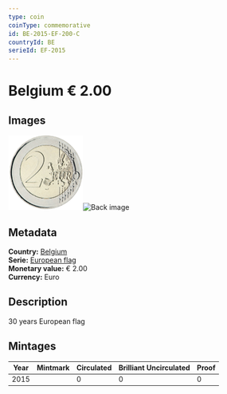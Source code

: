 ```yaml
---
type: coin
coinType: commemorative
id: BE-2015-EF-200-C
countryId: BE
serieId: EF-2015
---
```


# Belgium € 2.00

## Images

<img src="../../Images/common-2007-200.png" height="150" alt="Front image"><img src="Images/BE-2015-200-000.png" height="150" alt="Back image">

## Metadata

**Country:** [Belgium](../../Countries/Belgium/index.md)\
**Serie:** [European flag](index.md)\
**Monetary value:** € 2.00\
**Currency:** Euro

## Description
30 years European flag

## Mintages

| Year | Mintmark | Circulated | Brilliant Uncirculated | Proof |
| ---- | -------- | ---------- | ---------------------- | ----- |
| 2015 |  | 0| 0 | 0 |
